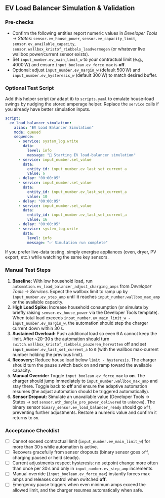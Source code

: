 ## EV Load Balancer Simulation & Validation

### Pre-checks
- Confirm the following entities report numeric values in *Developer Tools → States*: `sensor.ev_house_power`, `sensor.ev_capacity_limit`, `sensor.ev_available_capacity`, `sensor.wallbox_kristof_riebbels_laadvermogen` (or whatever live wallbox power/current sensor exists).  
- Set `input_number.ev_main_limit_w` to your contractual limit (e.g., 4000 W) and ensure `input_boolean.ev_force_max` is **off**.
- Optional: adjust `input_number.ev_margin_w` (default 500 W) and `input_number.ev_hysteresis_w` (default 300 W) to match desired buffer.

### Optional Test Script
Add this helper script (or adapt it) to `scripts.yaml` to emulate house-load swings by nudging the stored amperage helper. Replace the `service` calls if you already have better simulation inputs.

```yaml
script:
  ev_load_balancer_simulation:
    alias: "EV Load Balancer Simulation"
    mode: queued
    sequence:
      - service: system_log.write
        data:
          level: info
          message: "🔎 Starting EV load-balancer simulation"
      - service: input_number.set_value
        data:
          entity_id: input_number.ev_last_set_current_a
          value: 6
      - delay: "00:00:05"
      - service: input_number.set_value
        data:
          entity_id: input_number.ev_last_set_current_a
          value: 10
      - delay: "00:00:05"
      - service: input_number.set_value
        data:
          entity_id: input_number.ev_last_set_current_a
          value: 16
      - delay: "00:00:05"
      - service: system_log.write
        data:
          level: info
          message: "✅ Simulation run complete"
```

If you prefer live-data testing, simply energise appliances (oven, dryer, PV export, etc.) while watching the same key sensors.

### Manual Test Steps
1. **Baseline:** With low household load, run `automation.ev_load_balancer_adjust_charging_amps` from *Developer Tools → Services*. Expect the wallbox limit to ramp up by `input_number.ev_step_amp` until it reaches `input_number.wallbox_max_amp` or the available capacity.
2. **High Load Spike:** Increase household consumption (or simulate by briefly raising `sensor.ev_house_power` via the Developer Tools template). When total load exceeds `input_number.ev_main_limit_w - input_number.ev_margin_w`, the automation should step the charger current down within 30 s.
3. **Sustained Overload:** Push additional load so even 6 A cannot keep the limit. After ~20–30 s the automation should turn `switch.wallbox_kristof_riebbels_pauzeren_hervatten` off and set `input_number.ev_last_set_current_a` to `0` (with the wallbox max-current number holding the previous limit).
4. **Recovery:** Reduce house load below `limit - hysteresis`. The charger should turn the pause switch back on and ramp toward the available capacity.
5. **Manual Override:** Toggle `input_boolean.ev_force_max` to **on**. The charger should jump immediately to `input_number.wallbox_max_amp` and stay there. Toggle back to **off** and ensure the adaptive automation resumes (the adjust automation should be triggered automatically).
6. **Sensor Dropout:** Simulate an unavailable value (Developer Tools → States → set `sensor.eth_dongle_pro_power_delivered` to `unknown`). The binary sensor `binary_sensor.ev_load_balancer_ready` should go `off`, preventing further adjustments. Restore a numeric value and confirm it returns to `on`.

### Acceptance Checklist
- [ ] Cannot exceed contractual limit (`input_number.ev_main_limit_w`) for more than 30 s while automation is active.
- [ ] Recovers gracefully from sensor dropouts (binary sensor goes `off`, charging paused or held steady).
- [ ] Current adjustments respect hysteresis: no setpoint change more often than once per 30 s and only in `input_number.ev_step_amp` increments.
- [ ] Manual override (`input_boolean.ev_force_max`) instantly forces max amps and releases control when switched **off**.
- [ ] Emergency pause triggers when even minimum amps exceed the allowed limit, and the charger resumes automatically when safe.
